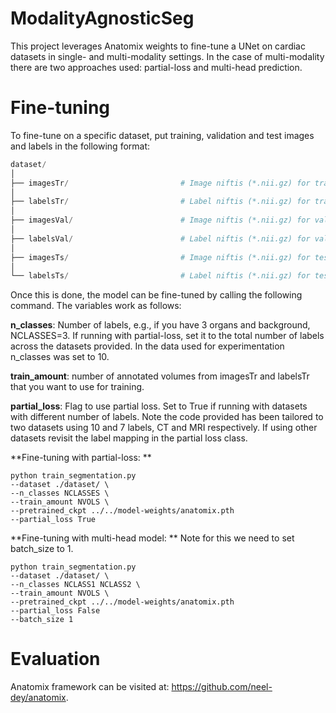 # ModalityAgnosticSeg

This project leverages Anatomix weights to fine-tune a UNet on cardiac datasets in single- and multi-modality settings. In the case of multi-modality there are two approaches used: partial-loss and multi-head prediction.

# Fine-tuning
To fine-tune on a specific dataset, put training, validation and test images and labels in the following format:

```python
dataset/
│
├── imagesTr/                         # Image niftis (*.nii.gz) for training set
│
├── labelsTr/                         # Label niftis (*.nii.gz) for training set
│
├── imagesVal/                        # Image niftis (*.nii.gz) for validation set
│
├── labelsVal/                        # Label niftis (*.nii.gz) for validation set
│
├── imagesTs/                         # Image niftis (*.nii.gz) for testing set
│
└── labelsTs/                         # Label niftis (*.nii.gz) for testing set
```
Once this is done, the model can be fine-tuned by calling the following command. The variables work as follows:

**n_classes**: Number of labels, e.g., if you have 3 organs and background, NCLASSES=3. If running with partial-loss, set it to the total number of labels across the datasets provided. In the data used for experimentation n_classes was set to 10.

**train_amount**: number of annotated volumes from imagesTr and labelsTr that you want to use for training.

**partial_loss**: Flag to use partial loss. Set to True if running with datasets with different number of labels. Note the code provided has been tailored to two datasets using 10 and 7 labels, CT and MRI respectively. If using other datasets revisit the label mapping in the partial loss class.


**Fine-tuning with partial-loss:
**
```
python train_segmentation.py 
--dataset ./dataset/ \
--n_classes NCLASSES \
--train_amount NVOLS \
--pretrained_ckpt ../../model-weights/anatomix.pth
--partial_loss True
```

**Fine-tuning with multi-head model:
**
Note for this we need to set batch_size to 1.
```
python train_segmentation.py 
--dataset ./dataset/ \
--n_classes NCLASS1 NCLASS2 \
--train_amount NVOLS \
--pretrained_ckpt ../../model-weights/anatomix.pth
--partial_loss False
--batch_size 1
```

# Evaluation


Anatomix framework can be visited at: https://github.com/neel-dey/anatomix.

